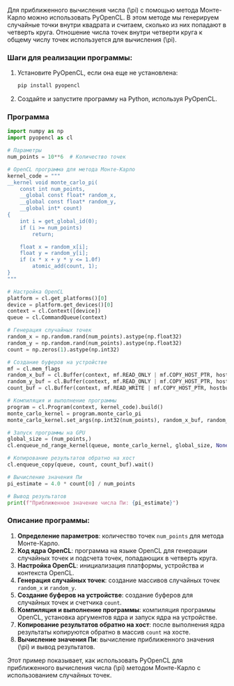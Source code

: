 Для приближенного вычисления числа \(\pi\) с помощью метода Монте-Карло можно использовать PyOpenCL. В этом методе мы генерируем случайные точки внутри квадрата и считаем, сколько из них попадают в четверть круга. Отношение числа точек внутри четверти круга к общему числу точек используется для вычисления \(\pi\).

### Шаги для реализации программы:
1. Установите PyOpenCL, если она еще не установлена:
   ```sh
   pip install pyopencl
   ```

2. Создайте и запустите программу на Python, используя PyOpenCL.

### Программа

```python
import numpy as np
import pyopencl as cl

# Параметры
num_points = 10**6  # Количество точек

# OpenCL программа для метода Монте-Карло
kernel_code = """
__kernel void monte_carlo_pi(
    const int num_points,
    __global const float* random_x,
    __global const float* random_y,
    __global int* count)
{
    int i = get_global_id(0);
    if (i >= num_points)
        return;

    float x = random_x[i];
    float y = random_y[i];
    if (x * x + y * y <= 1.0f)
        atomic_add(count, 1);
}
"""

# Настройка OpenCL
platform = cl.get_platforms()[0]
device = platform.get_devices()[0]
context = cl.Context([device])
queue = cl.CommandQueue(context)

# Генерация случайных точек
random_x = np.random.rand(num_points).astype(np.float32)
random_y = np.random.rand(num_points).astype(np.float32)
count = np.zeros(1).astype(np.int32)

# Создание буферов на устройстве
mf = cl.mem_flags
random_x_buf = cl.Buffer(context, mf.READ_ONLY | mf.COPY_HOST_PTR, hostbuf=random_x)
random_y_buf = cl.Buffer(context, mf.READ_ONLY | mf.COPY_HOST_PTR, hostbuf=random_y)
count_buf = cl.Buffer(context, mf.READ_WRITE | mf.COPY_HOST_PTR, hostbuf=count)

# Компиляция и выполнение программы
program = cl.Program(context, kernel_code).build()
monte_carlo_kernel = program.monte_carlo_pi
monte_carlo_kernel.set_args(np.int32(num_points), random_x_buf, random_y_buf, count_buf)

# Запуск программы на GPU
global_size = (num_points,)
cl.enqueue_nd_range_kernel(queue, monte_carlo_kernel, global_size, None).wait()

# Копирование результатов обратно на хост
cl.enqueue_copy(queue, count, count_buf).wait()

# Вычисление значения Пи
pi_estimate = 4.0 * count[0] / num_points

# Вывод результатов
print(f"Приближенное значение числа Пи: {pi_estimate}")
```

### Описание программы:
1. **Определение параметров**: количество точек `num_points` для метода Монте-Карло.
2. **Код ядра OpenCL**: программа на языке OpenCL для генерации случайных точек и подсчета точек, попадающих в четверть круга.
3. **Настройка OpenCL**: инициализация платформы, устройства и контекста OpenCL.
4. **Генерация случайных точек**: создание массивов случайных точек `random_x` и `random_y`.
5. **Создание буферов на устройстве**: создание буферов для случайных точек и счетчика `count`.
6. **Компиляция и выполнение программы**: компиляция программы OpenCL, установка аргументов ядра и запуск ядра на устройстве.
7. **Копирование результатов обратно на хост**: после выполнения ядра результаты копируются обратно в массив `count` на хосте.
8. **Вычисление значения Пи**: вычисление приближенного значения \(\pi\) и вывод результатов.

Этот пример показывает, как использовать PyOpenCL для приближенного вычисления числа \(\pi\) методом Монте-Карло с использованием случайных точек.